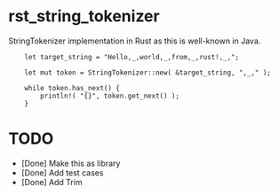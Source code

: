 # rst_string_tokenizer

StringTokenizer implementation in Rust as this is well-known in Java.

```
    let target_string = "Hello,_,world,_,from,_,rust!,_,";

    let mut token = StringTokenizer::new( &target_string, ",_," );

    while token.has_next() {
        println!( "{}", token.get_next() );
    }
```

# TODO

* [Done] Make this as library
* [Done] Add test cases
* [Done] Add Trim


